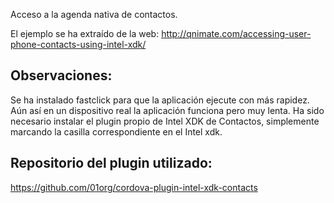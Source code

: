Acceso a la agenda nativa de contactos.

El ejemplo se ha extraído de la web: 
http://qnimate.com/accessing-user-phone-contacts-using-intel-xdk/


Observaciones:
--------------
Se ha instalado fastclick para que la aplicación ejecute con más rapidez. Aún así en un dispositivo real la aplicación funciona pero muy lenta.
Ha sido necesario instalar el plugin propio de Intel XDK de Contactos, simplemente marcando la casilla correspondiente en el Intel xdk.

Repositorio del plugin utilizado:
---------------------------------
https://github.com/01org/cordova-plugin-intel-xdk-contacts
